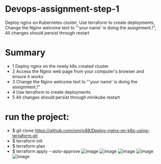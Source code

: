 # Devops-assignment-step-1
Deploy nginx on Kubernetes cluster, Use terraform to create deployments, Change the Nginx welcome text to "'your name' is doing the assignment.!", All changes should persist through restart

# Summary
- 1 Deploy nginx on the newly k8s created cluster
- 2 Access the Nginx web page from your computer's browser and ensure it works 
- 3 Change the Nginx welcome text to "'your name' is doing the assignment.!"
- 4 Use terraform to create deployments
- 5 All changes should persist through minikube restart


# run the project:
 - $ git clone https://github.com/omriv88/Deploy-nginx-on-k8s-using-terraform.git
 - $ terraform init
 - $ terraform plan
 - $ terraform apply --auto-approve
 ![image](https://user-images.githubusercontent.com/113102456/229848771-4c6c60f9-ff07-41da-ada1-7d517abb134b.png)
 ![image](https://user-images.githubusercontent.com/113102456/229848844-cdcb518f-146f-400e-9c97-13267bfdd10e.png)
 ![image](https://user-images.githubusercontent.com/113102456/229848907-6f008b48-24ed-41f2-985d-21afbf28668a.png)
 ![image](https://user-images.githubusercontent.com/113102456/229849827-5404b8fe-af57-42cb-8d4d-2413ed0aaf54.png)
 ![image](https://user-images.githubusercontent.com/113102456/229850021-b455183e-c4f2-42a8-9671-3bf0e1ae1c9a.png)
